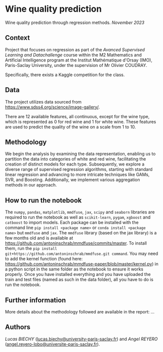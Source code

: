 # Wine quality prediction
Wine quality prediction through regression methods. *November 2023*

## Context
Project that focuses on regression as part of the *Avanced Supervised Learning and Datachallenge* course within the M2 Mathematics and Artificial Intelligence program at the Institut Mathématique d'Orsay (IMO), Paris-Saclay University, under the supervision of Mr Olivier COUDRAY.

Specifically, there exists a Kaggle competition for the class.

## Data
The project utilizes data sourced from https://www.sdss4.org/science/image-gallery/.

There are 12 available features, all continuous, except for the wine type, which is represented as 0 for red wine and 1 for white wine. These features are used to predict the quality of the wine on a scale from 1 to 10.

## Methodology
We begin the analysis by examining the data representation, enabling us to partition the data into categories of white and red wine, facilitating the creation of distinct models for each type. Subsequently, we explore a diverse range of supervised regression algorithms, starting with standard linear regression and advancing to more intricate techniques like GAMs, SVR, and Boosting. Additionally, we implement various aggregation methods in our approach.

## How to run the notebook
The `numpy`, `pandas`, `matplotlib`, `mmdfuse`, `jax`, `scipy` and `seaborn` libraries are required to run the notebook as well as `scikit-learn`, `pygam`, `xgboost` and `catboost` to import models.
Each package can be installed with the command line `pip install <package name>` or `conda install <package name>` but `mmdfuse` and `jax`.
The `mmdfuse` library (based on the jax library) is a few months old and is available at https://github.com/antoninschrab/mmdfuse/commits/master. To install them, run the `pip install git+https://github.com/antoninschrab/mmdfuse.git command`. You may need to add the kernel function (found here: https://github.com/antoninschrab/mmdfuse-paper/blob/master/kernel.py) in a python script in the same folder as the notebook to ensure it works properly.
Once you have installed everything and you have uploaded the train and test files (named as such in the data folder), all you have to do is run the notebook.

## Further information
More details about the methodology followed are available in the report: ...

## Authors
*Lucas BIECHY* (lucas.biechy@university-paris-saclay.fr) and *Angel REYERO* (angel.reyero-lobo@universite-paris-saclay.fr).  
